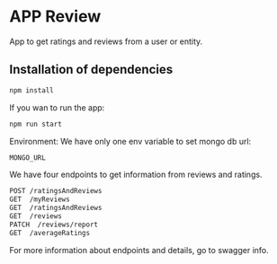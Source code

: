 # APP Review

App to get ratings and reviews from a user or entity.

## Installation of dependencies

```sh
npm install
```
If you wan to run the app:

```sh
npm run start
```

Environment:
 We have only one env variable to set mongo db url:
```sh
MONGO_URL
```

We have four endpoints to get information from reviews and ratings.
```sh
POST /ratingsAndReviews 
GET  /myReviews
GET  /ratingsAndReviews
GET  /reviews
PATCH  /reviews/report
GET  /averageRatings
```

For more information about endpoints and details, go to swagger info.


